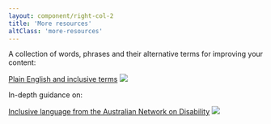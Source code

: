 ```yaml
---
layout: component/right-col-2
title: 'More resources'
altClass: 'more-resources'
---
```


A collection of words, phrases and their alternative terms for improving your content:

[Plain English and inclusive terms](/accessibility-inclusivity/write-for-everyone/inclusive-terms/) <i><img src="/assets/img/external_link-2.svg"/></i>

In-depth guidance on:

[Inclusive language from the Australian Network on Disability](#) <i><img src="/assets/img/external_link-2.svg"/></i>